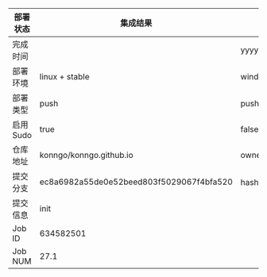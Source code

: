 部署状态 | 集成结果 | 参考值
---|---|---
完成时间 |  | yyyy-mm-dd hh:mm:ss
部署环境 | linux + stable | window | linux + stable
部署类型 | push | push | pull_request | api | cron
启用Sudo | true | false | true
仓库地址 | konngo/konngo.github.io | owner_name/repo_name
提交分支 | ec8a6982a55de0e52beed803f5029067f4bfa520 | hash 16位
提交信息 | init |
Job ID   | 634582501 |
Job NUM  | 27.1 |
